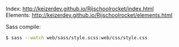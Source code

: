 Index: http://keizerdev.github.io/Rijschoolrocket/index.html   
Elements: http://keizerdev.github.io/Rijschoolrocket/elements.html  

Sass compile:   
```bash
$ sass --watch web/sass/style.scss:web/css/style.css
```
